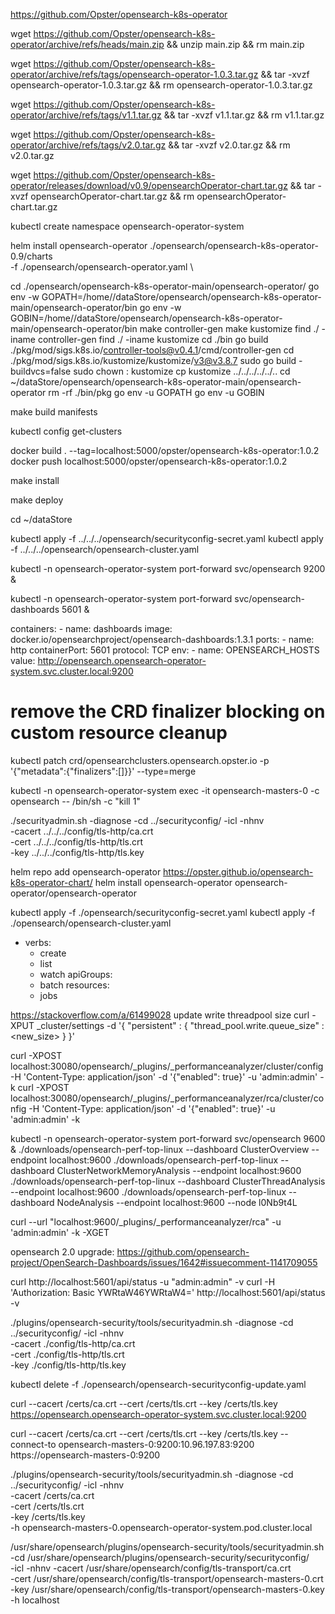 https://github.com/Opster/opensearch-k8s-operator

wget https://github.com/Opster/opensearch-k8s-operator/archive/refs/heads/main.zip && unzip main.zip && rm main.zip

wget https://github.com/Opster/opensearch-k8s-operator/archive/refs/tags/opensearch-operator-1.0.3.tar.gz && tar -xvzf opensearch-operator-1.0.3.tar.gz && rm opensearch-operator-1.0.3.tar.gz

wget https://github.com/Opster/opensearch-k8s-operator/archive/refs/tags/v1.1.tar.gz && tar -xvzf v1.1.tar.gz && rm v1.1.tar.gz

wget https://github.com/Opster/opensearch-k8s-operator/archive/refs/tags/v2.0.tar.gz && tar -xvzf v2.0.tar.gz && rm v2.0.tar.gz

wget https://github.com/Opster/opensearch-k8s-operator/releases/download/v0.9/opensearchOperator-chart.tar.gz && tar -xvzf opensearchOperator-chart.tar.gz && rm opensearchOperator-chart.tar.gz

kubectl create namespace opensearch-operator-system 

helm install opensearch-operator ./opensearch/opensearch-k8s-operator-0.9/charts \
-f ./opensearch/opensearch-operator.yaml \

cd ./opensearch/opensearch-k8s-operator-main/opensearch-operator/
go env -w GOPATH=/home/<user>/dataStore/opensearch/opensearch-k8s-operator-main/opensearch-operator/bin
go env -w GOBIN=/home/<user>/dataStore/opensearch/opensearch-k8s-operator-main/opensearch-operator/bin
make controller-gen
make kustomize
find ./ -iname controller-gen
find ./ -iname kustomize
cd ./bin
go build ./pkg/mod/sigs.k8s.io/controller-tools@v0.4.1/cmd/controller-gen
cd ./pkg/mod/sigs.k8s.io/kustomize/kustomize/v3@v3.8.7
sudo go build -buildvcs=false
sudo chown <user>:<user> kustomize
cp kustomize ../../../../../..
cd ~/dataStore/opensearch/opensearch-k8s-operator-main/opensearch-operator
rm -rf ./bin/pkg
go env -u GOPATH
go env -u GOBIN

make build manifests

kubectl config get-clusters

docker build . --tag=localhost:5000/opster/opensearch-k8s-operator:1.0.2
docker push localhost:5000/opster/opensearch-k8s-operator:1.0.2

make install

make deploy

cd ~/dataStore

kubectl apply -f ../../../opensearch/securityconfig-secret.yaml
kubectl apply -f ../../../opensearch/opensearch-cluster.yaml

kubectl -n opensearch-operator-system port-forward svc/opensearch 9200 &

kubectl -n opensearch-operator-system port-forward svc/opensearch-dashboards 5601 &

containers:
    - name: dashboards
      image: docker.io/opensearchproject/opensearch-dashboards:1.3.1
      ports:
        - name: http
          containerPort: 5601
          protocol: TCP
      env:
        - name: OPENSEARCH_HOSTS
          value: http://opensearch.opensearch-operator-system.svc.cluster.local:9200

# remove the CRD finalizer blocking on custom resource cleanup
kubectl patch crd/opensearchclusters.opensearch.opster.io -p '{"metadata":{"finalizers":[]}}' --type=merge

kubectl -n opensearch-operator-system exec -it opensearch-masters-0 -c opensearch -- /bin/sh -c "kill 1"



./securityadmin.sh -diagnose -cd ../securityconfig/ -icl -nhnv \
   -cacert ../../../config/tls-http/ca.crt \
   -cert ../../../config/tls-http/tls.crt \
   -key ../../../config/tls-http/tls.key


helm repo add opensearch-operator https://opster.github.io/opensearch-k8s-operator-chart/
helm install opensearch-operator opensearch-operator/opensearch-operator

kubectl apply -f ./opensearch/securityconfig-secret.yaml
kubectl apply -f ./opensearch/opensearch-cluster.yaml

  - verbs:
      - create
      - list
      - watch
    apiGroups:
      - batch
    resources:
      - jobs

https://stackoverflow.com/a/61499028
update write threadpool size
curl -XPUT  _cluster/settings -d '{
    "persistent" : {
        "thread_pool.write.queue_size" : <new_size>
    }
}'

curl -XPOST localhost:30080/opensearch/_plugins/_performanceanalyzer/cluster/config -H 'Content-Type: application/json' -d '{"enabled": true}' -u 'admin:admin' -k
curl -XPOST localhost:30080/opensearch/_plugins/_performanceanalyzer/rca/cluster/config -H 'Content-Type: application/json' -d '{"enabled": true}' -u 'admin:admin' -k

kubectl -n opensearch-operator-system port-forward svc/opensearch 9600 &
./downloads/opensearch-perf-top-linux --dashboard ClusterOverview --endpoint localhost:9600
./downloads/opensearch-perf-top-linux --dashboard ClusterNetworkMemoryAnalysis --endpoint localhost:9600
./downloads/opensearch-perf-top-linux --dashboard ClusterThreadAnalysis --endpoint localhost:9600
./downloads/opensearch-perf-top-linux --dashboard NodeAnalysis --endpoint localhost:9600 --node l0Nb9t4L

curl --url "localhost:9600/_plugins/_performanceanalyzer/rca" -u 'admin:admin' -k -XGET

opensearch 2.0 upgrade:
https://github.com/opensearch-project/OpenSearch-Dashboards/issues/1642#issuecomment-1141709055

curl http://localhost:5601/api/status -u "admin:admin" -v
curl -H 'Authorization:  Basic YWRtaW46YWRtaW4=' http://localhost:5601/api/status -v

./plugins/opensearch-security/tools/securityadmin.sh -diagnose -cd ../securityconfig/ -icl -nhnv \
   -cacert ./config/tls-http/ca.crt \
   -cert ./config/tls-http/tls.crt \
   -key ./config/tls-http/tls.key

kubectl delete -f ./opensearch/opensearch-securityconfig-update.yaml

curl --cacert /certs/ca.crt --cert /certs/tls.crt --key /certs/tls.key https://opensearch.opensearch-operator-system.svc.cluster.local:9200

curl --cacert /certs/ca.crt --cert /certs/tls.crt --key /certs/tls.key --connect-to opensearch-masters-0:9200:10.96.197.83:9200 https://opensearch-masters-0:9200

./plugins/opensearch-security/tools/securityadmin.sh -diagnose -cd ../securityconfig/ -icl -nhnv \
   -cacert /certs/ca.crt \
   -cert /certs/tls.crt \
   -key /certs/tls.key \
   -h opensearch-masters-0.opensearch-operator-system.pod.cluster.local

/usr/share/opensearch/plugins/opensearch-security/tools/securityadmin.sh \
   -cd /usr/share/opensearch/plugins/opensearch-security/securityconfig/ \
   -icl -nhnv -cacert /usr/share/opensearch/config/tls-transport/ca.crt  \
   -cert /usr/share/opensearch/config/tls-transport/opensearch-masters-0.crt  \
   -key /usr/share/opensearch/config/tls-transport/opensearch-masters-0.key \
   -h localhost